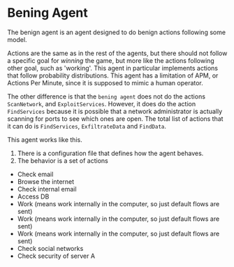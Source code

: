 # Bening Agent
The benign agent is an agent designed to do benign actions following some model.

Actions are the same as in the rest of the agents, but there should not follow a specific goal for *winning* the game, but more like the actions following other goal, such as 'working'.
This agent in particular implements actions that follow probability distributions. This agent has a limitation of APM, or Actions Per Minute, since it is supposed to mimic a human operator.

The other difference is that the `bening agent` does not do the actions `ScanNetwork`, and `ExploitServices`. However, it does do the action `FindServices` because it is possible that a network administrator is actually scanning for ports to see which ones are open. The total list of actions that it can do is `FindServices`, `ExfiltrateData` and `FindData`.

This agent works like this.
1. There is a configuration file that defines how the agent behaves.
2. The behavior is a set of actions




- Check email
- Browse the internet
- Check internal email
- Access DB
- Work (means work internally in the computer, so just default flows are sent)
- Work (means work internally in the computer, so just default flows are sent)
- Work (means work internally in the computer, so just default flows are sent)
- Check social networks
- Check security of server A